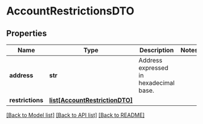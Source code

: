# AccountRestrictionsDTO

## Properties
Name | Type | Description | Notes
------------ | ------------- | ------------- | -------------
**address** | **str** | Address expressed in hexadecimal base. | 
**restrictions** | [**list[AccountRestrictionDTO]**](AccountRestrictionDTO.md) |  | 

[[Back to Model list]](../README.md#documentation-for-models) [[Back to API list]](../README.md#documentation-for-api-endpoints) [[Back to README]](../README.md)


